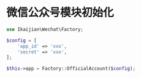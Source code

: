 # 微信公众号模块初始化

```php
use Ikaijian\Wechat\Factory;

$config = [
    'app_id' => 'xxx',
    'secret' => 'xxx',
];

$this->app = Factory::OfficialAccount($config);
```
